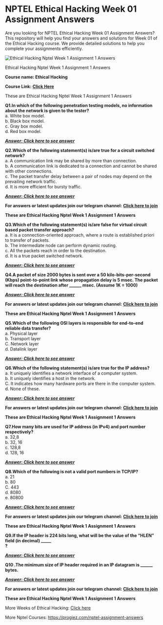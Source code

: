 # NPTEL Ethical Hacking Week 01 Assignment Answers

Are you looking for NPTEL Ethical Hacking Week 01 Assignment Answers? This repository will help you find your answers and solutions for Week 01 of the Ethical Hacking course. We provide detailed solutions to help you complete your assignments efficiently.

![Ethical Hacking Nptel Week 1 Assignment 1 Answers](https://miro.medium.com/v2/resize:fit:875/1*G5IfF_Bunq54kptexHn2eQ.jpeg)

Ethical Hacking Nptel Week 1 Assignment 1 Answers

**Course name: Ethical Hacking**

**Course Link:** [**Click Here**](https://onlinecourses.nptel.ac.in/noc24_cs94/)

These are Ethical Hacking Nptel Week 1 Assignment 1 Answers

**Q1.In which of the following penetration testing models, no information about the network is given to the tester?**\
a. White box model.\
b. Black box model.\
c. Gray box model.\
d. Red box model.

[**_**Answer: Click here to see answer**_**](https://progiez.com/ethical-hacking-nptel-week-1-assignment-1-answers)

**Q2.Which of the following statement(s) is/are true for a circuit switched network?**\
a. A communication link may be shared by more than connection.\
b. A communication link is dedicated to a connection and cannot be shared with other connections.\
c. The packet transfer delay between a pair of nodes may depend on the prevailing network traffic.\
d. It is more efficient for bursty traffic.

[**_**Answer: Click here to see answer**_**](https://progiez.com/ethical-hacking-nptel-week-1-assignment-1-answers)

**For answers or latest updates join our telegram channel:** [**Click here to join**](https://telegram.me/nptel_assignments)

**These are Ethical Hacking Nptel Week 1 Assignment 1 Answers**

**Q3.Which of the following statement(s) is/are false for virtual circuit based packet transfer approach?**\
a. It is a connection-oriented approach, where a route is established priori to transfer of packets.\
b. The intermediate node can perform dynamic routing.\
c. All the packets reach in order to the destination.\
d. It is a true packet switched network.

[**_**Answer: Click here to see answer**_**](https://progiez.com/ethical-hacking-nptel-week-1-assignment-1-answers)

**Q4.A packet of size 2000 bytes is sent over a 50 kilo-bits-per-second (Kbps) point-to-point link whose propagation delay is 5 msec. The packet will reach the destination after \_\_\_\_\_\_ msec. (Assume 1K = 1000)**

[**_**Answer: Click here to see answer**_**](https://progiez.com/ethical-hacking-nptel-week-1-assignment-1-answers)

**For answers or latest updates join our telegram channel:** [**Click here to join**](https://telegram.me/nptel_assignments)

**These are Ethical Hacking Nptel Week 1 Assignment 1 Answers**

**Q5.Which of the following OSI layers is responsible for end-to-end reliable data transfer?**\
a. Physical layer\
b. Transport layer\
C. Network layer\
d. Datalink layer

[**_**Answer: Click here to see answer**_**](https://progiez.com/ethical-hacking-nptel-week-1-assignment-1-answers)

**Q6.Which of the following statement(s) is/are true for the IP address?**\
a. It uniquely identifies a network interface of a computer system.\
b. It uniquely identifies a host in the network.\
C. It indicates how many hardware ports are there in the computer system.\
d. None of these.

[**_**Answer: Click here to see answer**_**](https://progiez.com/ethical-hacking-nptel-week-1-assignment-1-answers)

**For answers or latest updates join our telegram channel:** [**Click here to join**](https://telegram.me/nptel_assignments)

**These are Ethical Hacking Nptel Week 1 Assignment 1 Answers**

**Q7.How many bits are used for IP address (in IPv4) and port number respectively?**\
a. 32,8\
b. 32, 16\
c. 128,8\
d. 128, 16

[**_**Answer: Click here to see answer**_**](https://progiez.com/ethical-hacking-nptel-week-1-assignment-1-answers)

**Q8.Which of the following is not a valid port numbers in TCP/IP?**\
a. 21\
b. 80\
C. 443\
d. 8080\
e. 80800

[**_**Answer: Click here to see answer**_**](https://progiez.com/ethical-hacking-nptel-week-1-assignment-1-answers)

**For answers or latest updates join our telegram channel:** [**Click here to join**](https://telegram.me/nptel_assignments)

**These are Ethical Hacking Nptel Week 1 Assignment 1 Answers**

**Q9.If the IP header is 224 bits long, what will be the value of the “HLEN” field (in decimal) \_\_\_\_\_\
?**

[**_**Answer: Click here to see answer**_**](https://progiez.com/ethical-hacking-nptel-week-1-assignment-1-answers)

**Q10 .The minimum size of IP header required in an IP datagram is \_\_\_\_\_\_ bytes.**

[**_**Answer: Click here to see answer**_**](https://progiez.com/ethical-hacking-nptel-week-1-assignment-1-answers)

**For answers or latest updates join our telegram channel:** [**Click here to join**](https://telegram.me/nptel_assignments)

**These are Ethical Hacking Nptel Week 1 Assignment 1 Answers**

More Weeks of Ethical Hacking: [Click here](https://progiez.com/nptel-assignment-answers/nptel-ethical-hacking-assignment-answers)

More Nptel Courses: <https://progiez.com/nptel-assignment-answers>
